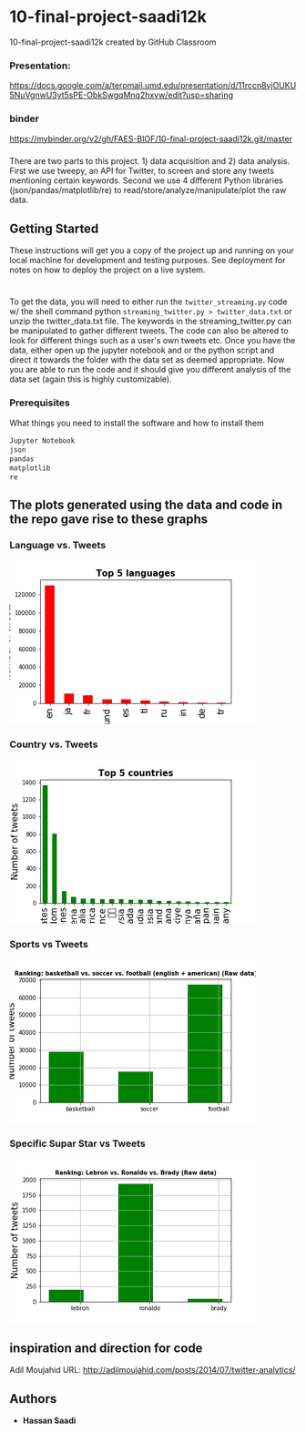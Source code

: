 # 10-final-project-saadi12k
10-final-project-saadi12k created by GitHub Classroom
### Presentation: 
https://docs.google.com/a/terpmail.umd.edu/presentation/d/11rccn8vjOUKU5NuVgnwU3yt5sPE-ObkSwgqMnq2hxyw/edit?usp=sharing
### binder
https://mybinder.org/v2/gh/FAES-BIOF/10-final-project-saadi12k.git/master
###
There are two parts to this project. 1) data acquisition and 2) data analysis. 
First we use tweepy, an API for Twitter, to screen and store any tweets mentioning certain keywords.
Second we use 4 different Python libraries (json/pandas/matplotlib/re) to read/store/analyze/manipulate/plot the raw data.

## Getting Started

These instructions will get you a copy of the project up and running on your local machine for development and testing purposes. See deployment for notes on how to deploy the project on a live system.
#
To get the data, you will need to either run the ```twitter_streaming.py``` code w/ the shell command python ```streaming_twitter.py > twitter_data.txt``` or unzip the twitter_data.txt file.
The keywords in the streaming_twitter.py can be manipulated to gather different tweets. The code can also be altered to look for different things such as a user's own tweets etc.
Once you have the data, either open up the jupyter notebook and or the python script and direct it towards the folder with the data set as deemed appropriate.
Now you are able to run the code and it should give you different analysis of the data set (again this is highly customizable). 

### Prerequisites

What things you need to install the software and how to install them

```
Jupyter Notebook
json
pandas
matplotlib
re
```
## The plots generated using the data and code in the repo gave rise to these graphs
### Language vs. Tweets
![](Images/tweet_by_lang.png)
### Country vs. Tweets
![](Images/tweet_by_country.png)
### Sports vs Tweets
![](Images/tweets_by_type_sport_1.png)
### Specific Supar Star vs Tweets
![](Images/tweets_by_pop_players.png)

## inspiration and direction for code

Adil Moujahid
URL: http://adilmoujahid.com/posts/2014/07/twitter-analytics/

## Authors

* **Hassan Saadi** 
